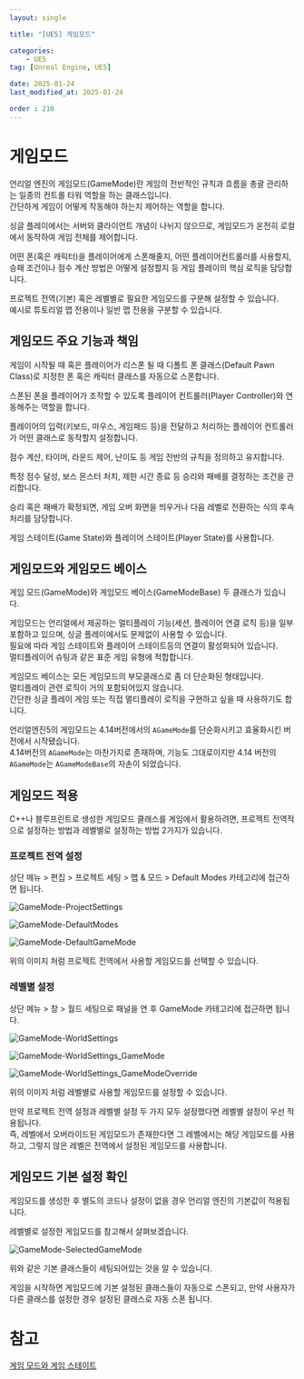 ```yaml
---
layout: single

title: "[UE5] 게임모드"

categories:
    - UE5
tag: [Unreal Engine, UE5]

date: 2025-01-24
last_modified_at: 2025-01-24

order : 210
---
```


# 게임모드

언리얼 엔진의 게임모드(GameMode)란 게임의 전반적인 규칙과 흐름을 총괄 관리하는 일종의 컨트롤 타워 역할을 하는 클래스입니다.  
간단하게 게임이 어떻게 작동해야 하는지 제어하는 역할을 합니다.

싱글 플레이에서는 서버와 클라이언트 개념이 나뉘지 않으므로, 게임모드가 온전히 로컬에서 동작하여 게임 전체를 제어합니다.

어떤 폰(혹은 캐릭터)을 플레이어에게 스폰해줄지, 어떤 플레이어컨트롤러를 사용할지, 승패 조건이나 점수 계산 방법은 어떻게 설정할지 등 게임 플레이의 핵심 로직을 담당합니다.

프로젝트 전역(기본) 혹은 레벨별로 필요한 게임모드를 구분해 설정할 수 있습니다.  
예시로 튜토리얼 맵 전용이나 일반 맵 전용을 구분할 수 있습니다.

## 게임모드 주요 기능과 책임

게임이 시작될 때 혹은 플레이어가 리스폰 될 때 디폴트 폰 클래스(Default Pawn Class)로 지정한 폰 혹은 캐릭터 클래스를 자동으로 스폰합니다.

스폰된 폰을 플레이어가 조작할 수 있도록 플레이어 컨트롤러(Player Controller)와 연동해주는 역할을 합니다.

플레이어의 입력(키보드, 마우스, 게임패드 등)을 전달하고 처리하는 플레이어 컨트롤러가 어떤 클래스로 동작할지 설정합니다.

점수 계산, 타이머, 라운드 제어, 난이도 등 게임 전반의 규칙을 정의하고 유지합니다.

특정 점수 달성, 보스 몬스터 처치, 제한 시간 종료 등 승리와 패배를 결정하는 조건을 관리합니다.

승리 혹은 패배가 확정되면, 게임 오버 화면을 띄우거나 다음 레벨로 전환하는 식의 후속 처리를 담당합니다.

게임 스테이트(Game State)와 플레이어 스테이트(Player State)를 사용합니다.

## 게임모드와 게임모드 베이스

게임 모드(GameMode)와 게임모드 베이스(GameModeBase) 두 클래스가 있습니다.

게임모드는 언리얼에서 제공하는 멀티플레이 기능(세션, 플레이어 연결 로직 등)을 일부 포함하고 있으며, 싱글 플레이에서도 문제없이 사용할 수 있습니다.  
필요에 따라 게임 스테이트와 플레이어 스테이트등의 연결이 활성화되어 있습니다.  
멀티플레이어 슈팅과 같은 표준 게임 유형에 적합합니다.

게임모드 베이스는 모든 게임모드의 부모클래스로 좀 더 단순화된 형태입니다.  
멀티플레이 관련 로직이 거의 포함되어있지 않습니다.  
간단한 싱글 플레이 게임 또는 직접 멀티플레이 로직을 구현하고 싶을 때 사용하기도 합니다.

언리얼엔진5의 게임모드는 4.14버전에서의 `AGameMode`를 단순화시키고 효율화시킨 버전에서 시작됐습니다.  
4.14버전의 `AGameMode`는 마찬가지로 존재하며, 기능도 그대로이지만 4.14 버전의 `AGameMode`는 `AGameModeBase`의 자손이 되었습니다.

## 게임모드 적용

C++나 블루프린트로 생성한 게임모드 클래스를 게임에서 활용하려면, 프로젝트 전역적으로 설정하는 방법과 레벨별로 설정하는 방법 2가지가 있습니다.

### 프로젝트 전역 설정

상단 메뉴 > 편집 > 프로젝트 세팅 > 맵 & 모드 > Default Modes 카테고리에 접근하면 됩니다.

![GameMode-ProjectSettings]({{site.url}}/images/Unreal/ue5/2025-01-25-GameMode/GameMode-ProjectSettings.PNG)

![GameMode-DefaultModes]({{site.url}}/images/Unreal/ue5/2025-01-25-GameMode/GameMode-DefaultModes.PNG)

![GameMode-DefaultGameMode]({{site.url}}/images/Unreal/ue5/2025-01-25-GameMode/GameMode-DefaultGameMode.PNG)

위의 이미지 처럼 프로젝트 전역에서 사용할 게임모드를 선택할 수 있습니다.

### 레벨별 설정

상단 메뉴 > 창 > 월드 세팅으로 패널을 연 후 GameMode 카테고리에 접근하면 됩니다.

![GameMode-WorldSettings]({{site.url}}/images/Unreal/ue5/2025-01-25-GameMode/GameMode-WorldSettings.PNG)

![GameMode-WorldSettings_GameMode]({{site.url}}/images/Unreal/ue5/2025-01-25-GameMode/GameMode-WorldSettings_GameMode.PNG)

![GameMode-WorldSettings_GameModeOverride]({{site.url}}/images/Unreal/ue5/2025-01-25-GameMode/GameMode-WorldSettings_GameModeOverride.PNG)

위의 이미지 처럼 레벨별로 사용할 게임모드를 설정할 수 있습니다.

만약 프로젝트 전역 설정과 레벨별 설정 두 가지 모두 설정했다면 레벨별 설정이 우선 적용됩니다.  
즉, 레벨에서 오버라이드된 게임모드가 존재한다면 그 레벨에서는 해당 게임모드를 사용하고, 그렇지 않은 레벨은 전역에서 설정된 게임모드를 사용합니다.

## 게임모드 기본 설정 확인

게임모드를 생성한 후 별도의 코드나 설정이 없을 경우 언리얼 엔진의 기본값이 적용됩니다.

레벨별로 설정한 게임모드를 참고해서 살펴보겠습니다.

![GameMode-SelectedGameMode]({{site.url}}/images/Unreal/ue5/2025-01-25-GameMode/GameMode-SelectedGameMode.PNG)

위와 같은 기본 클래스들이 세팅되어있는 것을 알 수 있습니다.

게임을 시작하면 게임모드에 기본 설정된 클래스들이 자동으로 스폰되고, 만약 사용자가 다른 클래스를 설정한 경우 설정된 클래스로 자동 스폰 됩니다.

# 참고

[게임 모드와 게임 스테이트](https://dev.epicgames.com/documentation/ko-kr/unreal-engine/game-mode-and-game-state-in-unreal-engine)